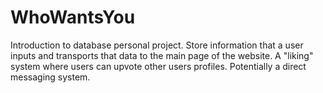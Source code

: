 # WhoWantsYou
Introduction to database personal project.
Store information that a user inputs and transports that data to the main page of the website.
A "liking" system where users can upvote other users profiles.
Potentially a direct messaging system.

